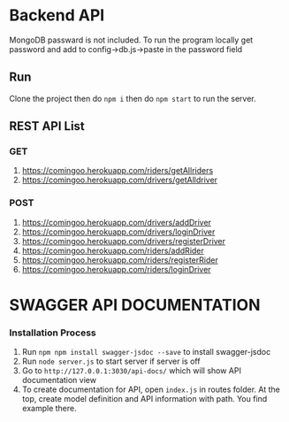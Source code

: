 # Backend API
MongoDB passward is not included. To run the program locally get password and add to config->db.js->paste in the password field


## Run
Clone the project then do `npm i`
then do `npm start` to run the server.

## REST API List

### GET

1. https://comingoo.herokuapp.com/riders/getAllriders
2. https://comingoo.herokuapp.com/drivers/getAlldriver


### POST

1. https://comingoo.herokuapp.com/drivers/addDriver 
2. https://comingoo.herokuapp.com/drivers/loginDriver 
3. https://comingoo.herokuapp.com/drivers/registerDriver
4. https://comingoo.herokuapp.com/riders/addRider
5. https://comingoo.herokuapp.com/riders/registerRider
6. https://comingoo.herokuapp.com/riders/loginDriver

# SWAGGER API DOCUMENTATION

### Installation Process 
1. Run `npm npm install swagger-jsdoc --save` to install swagger-jsdoc
2. Run `node server.js` to start server if server is off
3. Go to `http://127.0.0.1:3030/api-docs/` which will show API documentation view
4. To create documentation for API, open `index.js` in routes folder. At the top, create model definition and API information with path. You find example there.  

